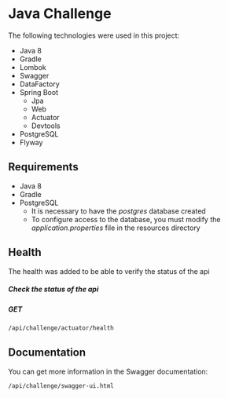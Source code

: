 # Java Challenge

The following technologies were used in this project:
- Java 8
- Gradle
- Lombok
- Swagger
- DataFactory
- Spring Boot
  * Jpa
  * Web
  * Actuator
  * Devtools
- PostgreSQL
- Flyway

## Requirements
- Java 8
- Gradle
- PostgreSQL
  * It is necessary to have the _postgres_ database created	
  * To configure access to the database, you must modify the _application.properties_ file in the resources directory

## Health
The health was added to be able to verify the status of the api

##### Check the status of the api
##### GET
```bash
/api/challenge/actuator/health
```

## Documentation
You can get more information in the Swagger documentation: 
```bash
/api/challenge/swagger-ui.html
```
